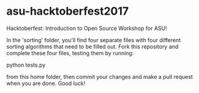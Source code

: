 # asu-hacktoberfest2017
Hacktoberfest: Introduction to Open Source Workshop for ASU!

In the 'sorting' folder, you'll find four separate files with four different sorting algorithms that need to be filled out. Fork this repository and complete these four files, testing them by running:

  python tests.py

from this home folder, then commit your changes and make a pull request when you are done. Good luck!
